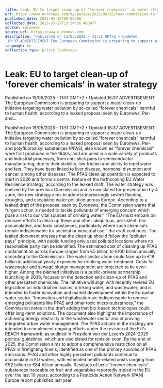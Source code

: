 ```yaml
---
title: Leak: EU to target clean-up of 'forever chemicals' in water strategy
url: https://www.euronews.com/my-europe/2025/05/15/leak-commission-to-launch-major-pfas-clean-up-as-part-of-water-resilience-strategy
published_date: 2025-05-15T00:00:00
collected_date: 2025-05-29T13:34:26.460477
source: Euronews
source_url: https://www.euronews.com
description: "Published on 15/05/2025 - 11:51 GMT+2 • Updated
 16:37 ADVERTISEMENT The European Commission is preparing to support a major clean-up initiative targeting water pollution by so-called “forever chemicals” harmful to human health, according to a leaked proposal seen by Euronews. Per- and..."
language: en
collection_type: policy_landscape
---
```


# Leak: EU to target clean-up of 'forever chemicals' in water strategy

Published on 15/05/2025 - 11:51 GMT+2 • Updated
 16:37 ADVERTISEMENT The European Commission is preparing to support a major clean-up initiative targeting water pollution by so-called “forever chemicals” harmful to human health, according to a leaked proposal seen by Euronews. Per- and...

Published on 15/05/2025 - 11:51 GMT+2 • Updated
 16:37 ADVERTISEMENT The European Commission is preparing to support a major clean-up initiative targeting water pollution by so-called “forever chemicals” harmful to human health, according to a leaked proposal seen by Euronews. Per- and polyfluoroalkyl substances (PFAS), also known as “forever chemicals” were first produced in the 1940s, and are used in a wide variety of products and industrial processes, from non-stick pans to semiconductor manufacturing, due to their stability, low friction and ability to repel water and fats. They have been linked to liver disease, hormonal disruption and cancer, among other diseases. The PFAS clean up operation is expected to start in 2026 and forms a central feature of the forthcoming EU Water Resilience Strategy, according to the leaked draft. The water strategy was shelved by the previous Commission and is now slated for presentation by 4 June, the new strategy aims to address increasingly severe flooding, droughts, and escalating water pollution across Europe. According to a leaked draft of the proposal seen by Euronews, the Commission warns that “urgent action is needed to tackle pollutants of emerging concern which pose a risk to our vital sources of drinking water.” “The EU must embark on decisive efforts to clean up these and other ubiquitous, persistent, bio-accumulative, and toxic substances, particularly where such chemicals remain indispensable for societal or industrial use,” the draft continues. The leaked document stresses that the clean up should follow the "polluter pays" principle, with public funding only used polluted locations where no responsible party can be identified. The estimated cost of cleaning up PFAS contamination across Europe ranges from €5 billion to €100 billion annually, according to the Commission. The water sector alone could face up to €18 billion in additional yearly expenses for drinking water treatment. Costs for wastewater and sewage sludge management are projected to be even higher. Among the planned initiatives is a public-private partnership launching in 2026, focused on the detection and clean-up of PFAS and other persistent chemicals. The initiative will align with recently revised EU legislation on industrial emissions, drinking water, and wastewater, and is intended to foster innovation and market development within the European water sector. “Innovation and digitalisation are indispensable to remove emerging pollutants like PFAS and other toxic micro-substances,” the Commission notes in the draft adding that bio-based technologies could offer long-term solutions. The document also highlights the importance of achieving energy neutrality in the wastewater sector and improving integrated urban water management. The PFAS actions in the strategy are intended to complement ongoing efforts under the revision of the EU’s REACH framework, as outlined in President von der Leyen’s 2024–2029 political guidelines, which are also slated for revision soon. By the end of 2025, the Commission aims to adopt a comprehensive restriction on all PFAS in firefighting foams, identified as one of the primary sources of PFAS emissions. PFAS and other highly persistent pollutants continue to accumulate in EU waters, with estimated health-related costs ranging from €52 billion to €84 billion annually. Residues of toxic “forever chemicals” substances traceable on fruit and vegetables reportedly tripled in the EU over the last 10 years, according to a Pesticide Action Network (PAN) Europe report published last year.